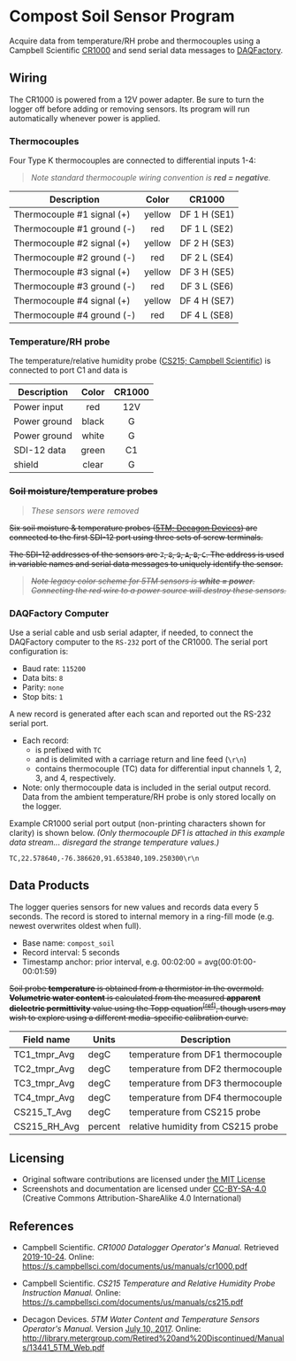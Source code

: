 # Compost Soil Sensor Program

Acquire data from temperature/RH probe and thermocouples using a
Campbell Scientific [CR1000](https://www.campbellsci.com/cr1000) and send
serial data messages to [DAQFactory](https://www.azeotech.com/).


## Wiring

The CR1000 is powered from a 12V power adapter. Be sure to turn the logger off
before adding or removing sensors. Its program will run automatically whenever
power is applied.

### Thermocouples

Four Type K thermocouples are connected to differential inputs 1-4:

> *Note standard thermocouple wiring convention is **red = negative**.*

| Description                | Color  | CR1000 |
|----------------------------|:------:|:------------:|
| Thermocouple #1 signal (+) | yellow | DF 1 H (SE1) |
| Thermocouple #1 ground (-) | red    | DF 1 L (SE2) |
| Thermocouple #2 signal (+) | yellow | DF 2 H (SE3) |
| Thermocouple #2 ground (-) | red    | DF 2 L (SE4) |
| Thermocouple #3 signal (+) | yellow | DF 3 H (SE5) |
| Thermocouple #3 ground (-) | red    | DF 3 L (SE6) |
| Thermocouple #4 signal (+) | yellow | DF 4 H (SE7) |
| Thermocouple #4 ground (-) | red    | DF 4 L (SE8) |

### Temperature/RH probe

The temperature/relative humidity probe ([CS215; Campbell Scientific](https://www.campbellsci.com/cs215-l))
is connected to port C1 and data is 

| Description  | Color  | CR1000 |
|--------------|:------:|:------:|
| Power input  | red    | 12V    |
| Power ground | black  | G      |
| Power ground | white  | G      |
| SDI-12 data  | green  | C1     |
| shield       | clear  | G      |

### ~~Soil moisture/temperature probes~~

> *These sensors were removed*

~~Six soil moisture & temperature probes
([5TM; Decagon Devices](https://web.archive.org/web/20150512214403/http://www.decagon.com/products/soils/volumetric-water-content-sensors/5tm-vwc-temp))
are connected to the first SDI-12 port using three sets of screw terminals.~~

~~The SDI-12 addresses of the sensors are `7`, `8`, `9`, `A`, `B`, `C`. The
address is used in variable names and serial data messages to uniquely identify
the sensor.~~

> ~~*Note legacy color scheme for 5TM sensors is **white = power**. Connecting
> the red wire to a power source will destroy these sensors.*~~

### DAQFactory Computer

Use a serial cable and usb serial adapter, if needed, to connect the DAQFactory
computer to the `RS-232` port of the CR1000. The serial port configuration is:
* Baud rate: `115200`
* Data bits: `8`
* Parity: `none`
* Stop bits: `1`

A new record is generated after each scan and reported out the RS-232 serial port.

* Each record:
    * is prefixed with `TC`
    * and is delimited with a carriage return and line feed (`\r\n`)
	* contains thermocouple (TC) data for differential input channels
  1, 2, 3, and 4, respectively.
* Note: only thermocouple data is included in the serial output record. Data
  from the ambient temperature/RH probe is only stored locally on the logger.

Example CR1000 serial port output (non-printing characters shown for clarity)
is shown below.
*(Only thermocouple DF1 is attached in this example data stream... disregard
the strange temperature values.)*

```
TC,22.578640,-76.386620,91.653840,109.250300\r\n
```


## Data Products

The logger queries sensors for new values and records data every 5 seconds.
The record is stored to internal memory
in a ring-fill mode (e.g. newest overwrites oldest when full).

* Base name: `compost_soil`
* Record interval: 5 seconds
* Timestamp anchor: prior interval, e.g. 00:02:00 = avg(00:01:00-00:01:59)

~~Soil probe **temperature** is obtained from a thermistor in the overmold.
**Volumetric water content** is calculated from the measured **apparent
dielectric permittivity** value using the Topp equation<sup>[[ref](#user-manual)]</sup>,
though users may wish to explore using a different media-specific calibration
curve.~~


| Field name    | Units   | Description |
|---------------|---------|-------------|
| TC1_tmpr_Avg  | degC    | temperature from DF1 thermocouple |
| TC2_tmpr_Avg  | degC    | temperature from DF2 thermocouple |
| TC3_tmpr_Avg  | degC    | temperature from DF3 thermocouple |
| TC4_tmpr_Avg  | degC    | temperature from DF4 thermocouple |
| CS215_T_Avg   | degC    | temperature from CS215 probe      |
| CS215_RH_Avg  | percent | relative humidity from CS215 probe |


## Licensing

* Original software contributions are licensed under
  [the MIT License](https://opensource.org/licenses/MIT)
* Screenshots and documentation are licensed under
  [CC-BY-SA-4.0](https://creativecommons.org/licenses/by-sa/4.0/) (Creative
  Commons Attribution-ShareAlike 4.0 International)


## References

* Campbell Scientific. *CR1000 Datalogger Operator's Manual.* Retrieved
  [2019-10-24](http://web.archive.org/web/20191025003939/https://s.campbellsci.com/documents/us/manuals/cr1000.pdf).
  Online: <https://s.campbellsci.com/documents/us/manuals/cr1000.pdf>

* Campbell Scientific. *CS215 Temperature and Relative Humidity Probe Instruction
  Manual.* Online: <https://s.campbellsci.com/documents/us/manuals/cs215.pdf>

* <a name="user-manual" />Decagon Devices. *5TM Water Content and Temperature
  Sensors Operator's Manual.* Version [July 10, 2017](https://web.archive.org/web/20171006170216/http://manuals.decagon.com/Manuals/13441_5TM_Web.pdf).
  Online: <http://library.metergroup.com/Retired%20and%20Discontinued/Manuals/13441_5TM_Web.pdf>


